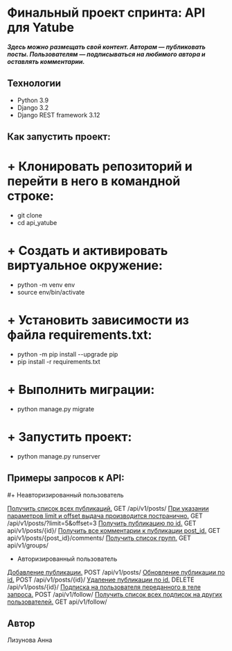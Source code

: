# **Финальный проект спринта: API для Yatube** 
***Здесь можно размещать свой контент.
Авторам — публиковать посты. 
Пользователям  — подписываться на любимого автора и оставлять комментарии.***   
## Технологии
  - Python 3.9
  - Django 3.2
  - Django REST framework 3.12
## **Как запустить проект:**
# + Клонировать репозиторий и перейти в него в командной строке:
  - git clone
  - cd api_yatube
# + Cоздать и активировать виртуальное окружение:
  - python -m venv env
  - source env/bin/activate
# + Установить зависимости из файла requirements.txt:
  - python -m pip install --upgrade pip
  - pip install -r requirements.txt
# + Выполнить миграции:
  - python manage.py migrate
# + Запустить проект:
  - python manage.py runserver
## Примеры запросов к API:
#+ Неавторизированный пользователь

<ins>Получить список всех публикаций.</ins>
GET /api/v1/posts/
<ins>При указании параметров limit и offset выдача производится постранично.</ins>
GET /api/v1/posts/?limit=5&offset=3
<ins>Получить публикацию по id.</ins>
GET api/v1/posts/{id}/
<ins>Получить все комментарии к публикации post_id.</ins>
GET api/v1/posts/{post_id}/comments/
<ins>Получить список групп.</ins>
GET api/v1/groups/
+ Авторизированный пользователь

<ins>Добавление публикации.</ins>
POST /api/v1/posts/
<ins>Обновление публикации по id.</ins>
POST /api/v1/posts/{id}/
<ins>Удаление публикации по id.</ins>
DELETE /api/v1/posts/{id}/
<ins>Подписка на пользователя переданного в теле запроса.</ins>
POST /api/v1/follow/
<ins>Получить список всех подписок на других пользователей.</ins>
     GET api/v1/follow/
## Автор
Лизунова Анна
